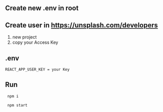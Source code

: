 ## Create new .env  in root
## Create user in https://unsplash.com/developers

1. new project 
2. copy your Access Key 
## .env 

``` .env
REACT_APP_USER_KEY = your Key
```
## Run
```bash
 npm i 
 ```
```bash
 npm start
 ```